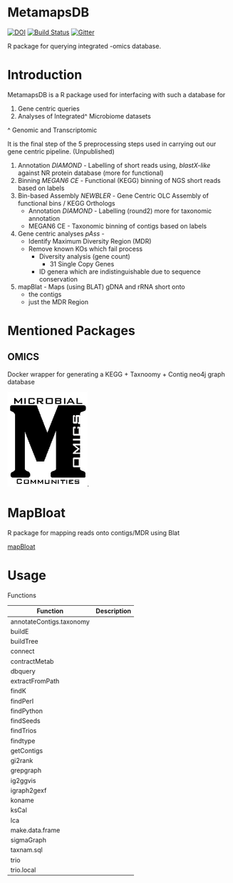 MetamapsDB
========
[![DOI](https://zenodo.org/badge/19045/etheleon/metamaps.svg)](https://zenodo.org/badge/latestdoi/19045/etheleon/metamaps)
[![Build Status](https://travis-ci.org/etheleon/MetamapsDB.svg?branch=master)](https://travis-ci.org/etheleon/MetamapsDB)
[![Gitter](https://badges.gitter.im/metamaps.png)](https://gitter.im/etheleon/metamaps)

R package for querying integrated -omics database.

# Introduction

MetamapsDB is a R package used for interfacing with such a database for

1. Gene centric queries 
2. Analyses of Integrated^ Microbiome datasets

^ Genomic and Transcriptomic

It is the final step of the 5 preprocessing steps used in carrying out our gene centric pipeline. (Unpublished)

1. Annotation _DIAMOND_ - Labelling of short reads using, _blastX-like_ against NR protein database (more for functional)
2. Binning _MEGAN6 CE_ - Functional (KEGG) binning of NGS short reads based on labels
3. Bin-based Assembly _NEWBLER_ - Gene Centric OLC Assembly of functional bins / KEGG Orthologs
    * Annotation _DIAMOND_ - Labelling (round2) more for taxonomic annotation 
    * MEGAN6 CE - Taxonomic binning of contigs based on labels
4. Gene centric analyses _pAss_ -
    * Identify Maximum Diversity Region (MDR)
    * Remove known KOs which fail process
        * Diversity analysis (gene count)
            * 31 Single Copy Genes
        * ID genera which are indistinguishable due to sequence conservation
4. mapBlat - Maps (using BLAT) gDNA and rRNA short onto 
    * the contigs
    * just the MDR Region

# Mentioned Packages

## OMICS

Docker wrapper for generating a KEGG + Taxnoomy + Contig neo4j graph database

[![MetamapsDB](./thumbnail.png)](github.com/etheleon/omics).

# MapBloat

R package for mapping reads onto contigs/MDR using Blat

[mapBloat](https://github.com/etheleon/mapblat)

# Usage

Functions

| Function | Description |
| --- | --- |
| annotateContigs.taxonomy| ||
| buildE||
| buildTree||
| connect||
| contractMetab||
| dbquery||
| extractFromPath||
| findK||
| findPerl||
| findPython||
| findSeeds||
| findTrios||
| findtype||
| getContigs||
| gi2rank||
| grepgraph||
| ig2ggvis||
| igraph2gexf||
| koname||
| ksCal||
| lca||
| make.data.frame||
| sigmaGraph||
| taxnam.sql||
| trio||
| trio.local||

